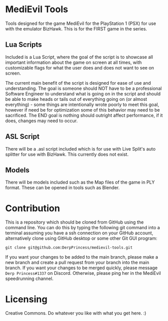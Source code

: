 # MediEvil Tools
Tools designed for the game MediEvil for the PlayStation 1 (PSX) for use with the emulator BizHawk. This is for the FIRST game in the series.

## Lua Scripts
Included is a Lua Script, where the goal of the script is to showcase all important information about the game on screen at all times, with customizable flags for what the user does and does not want to see on screen.

The current main benefit of the script is designed for ease of use and understanding. The goal is someone should NOT have to be a professional Software Engineer to understand what is going on in the script and should be able to make heads or tails out of everything going on (or almost everything) - some things are intentionally wrote poorly to meet this goal, however if need be for optimization some of this behavior may need to be sacrificed. The END goal is nothing should outright affect performance, if it does, changes may need to occur. 

## ASL Script
There will be a .asl script included which is for use with Live Split's auto splitter for use with BizHawk. This currently does not exist.

## Models
There will be models included such as the Map files of the game in PLY format. These can be opened in tools such as Blender.

# Contribution
This is a repository which should be cloned from GitHub using the command line. You can do this by typing the following git command into a terminal assuming you have a ssh connection on your GitHub account, alternatively clone using GitHub desktop or some other Git GUI program:

```
git clone git@github.com:DerpPrincess/medievil-tools.git
```

If you want your changes to be added to the main branch, please make a new branch and create a pull request from your branch into the main branch. If you want your changes to be merged quickly, please message `Derp Princess#1337` on Discord. Otherwise, please ping her in the MediEvil speedrunning channel. 

# Licensing
Creative Commons. Do whatever you like with what you get here. :) 
